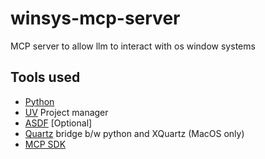 # winsys-mcp-server

MCP server to allow llm to interact with os window systems

## Tools used

- [Python](https://www.python.org/)
- [UV](https://docs.astral.sh/uv/getting-started/installation/) Project manager
- [ASDF](https://asdf-vm.com/) [Optional]
- [Quartz](https://github.com/ronaldoussoren/pyobjc/tree/master/pyobjc-framework-Quartz) bridge b/w python and XQuartz (MacOS only)
- [MCP SDK](https://github.com/modelcontextprotocol/python-sdk)
